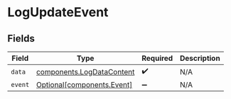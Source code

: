 # LogUpdateEvent


## Fields

| Field                                                                  | Type                                                                   | Required                                                               | Description                                                            |
| ---------------------------------------------------------------------- | ---------------------------------------------------------------------- | ---------------------------------------------------------------------- | ---------------------------------------------------------------------- |
| `data`                                                                 | [components.LogDataContent](../../models/components/logdatacontent.md) | :heavy_check_mark:                                                     | N/A                                                                    |
| `event`                                                                | [Optional[components.Event]](../../models/components/event.md)         | :heavy_minus_sign:                                                     | N/A                                                                    |